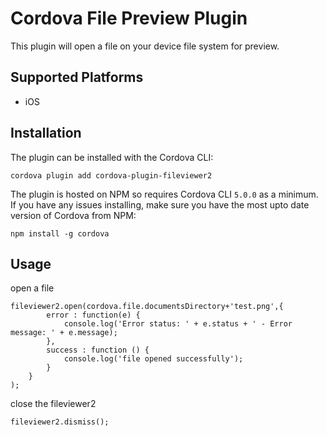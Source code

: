 # Cordova File Preview Plugin

This plugin will open a file on your device file system for preview.

## Supported Platforms

- iOS

## Installation

The plugin can be installed with the Cordova CLI:

```shell
cordova plugin add cordova-plugin-fileviewer2
```

The plugin is hosted on NPM so requires Cordova CLI `5.0.0` as a minimum. If you have any issues installing, make sure you have the most upto date version of Cordova from NPM:

```shell
npm install -g cordova
```

## Usage

open a file 

```
fileviewer2.open(cordova.file.documentsDirectory+'test.png',{ 
        error : function(e) { 
            console.log('Error status: ' + e.status + ' - Error message: ' + e.message);
        },
        success : function () {
            console.log('file opened successfully'); 				
        }
    }
);
```

close the fileviewer2

```
fileviewer2.dismiss();
```



